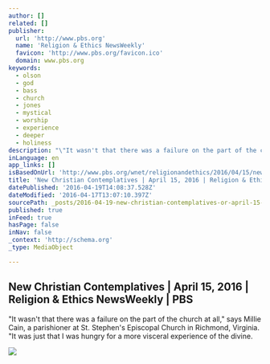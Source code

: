 ```yaml
---
author: []
related: []
publisher:
  url: 'http://www.pbs.org'
  name: 'Religion & Ethics NewsWeekly'
  favicon: 'http://www.pbs.org/favicon.ico'
  domain: www.pbs.org
keywords:
  - olson
  - god
  - bass
  - church
  - jones
  - mystical
  - worship
  - experience
  - deeper
  - holiness
description: "\"It wasn't that there was a failure on the part of the church at all,\" says Millie Cain, a parishioner at St. Stephen's Episcopal Church in Richmond, Virginia. \"It was just that I was hungry for a more visceral experience of the divine."
inLanguage: en
app_links: []
isBasedOnUrl: 'http://www.pbs.org/wnet/religionandethics/2016/04/15/new-christian-contemplatives/29852/#.VxKZdgJuJzg.facebook'
title: 'New Christian Contemplatives | April 15, 2016 | Religion & Ethics NewsWeekly | PBS'
datePublished: '2016-04-19T14:08:37.528Z'
dateModified: '2016-04-17T13:07:10.397Z'
sourcePath: _posts/2016-04-19-new-christian-contemplatives-or-april-15-2016-or-religion-and-e.md
published: true
inFeed: true
hasPage: false
inNav: false
_context: 'http://schema.org'
_type: MediaObject

---
```

<article style=""><h1>New Christian Contemplatives | April 15, 2016 | Religion &amp; Ethics NewsWeekly | PBS</h1><p>"It wasn't that there was a failure on the part of the church at all," says Millie Cain, a parishioner at St. Stephen's Episcopal Church in Richmond, Virginia. "It was just that I was hungry for a more visceral experience of the divine.</p><img src="http://www.pbs.org/wnet/religionandethics/files/2016/04/Feat1.jpg" /></article>